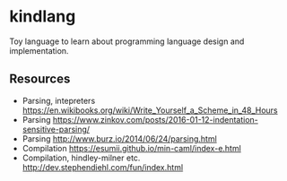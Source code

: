 # kindlang

Toy language to learn about programming language design and implementation.

## Resources

- Parsing, intepreters https://en.wikibooks.org/wiki/Write_Yourself_a_Scheme_in_48_Hours
- Parsing https://www.zinkov.com/posts/2016-01-12-indentation-sensitive-parsing/
- Parsing http://www.burz.io/2014/06/24/parsing.html
- Compilation https://esumii.github.io/min-caml/index-e.html
- Compilation, hindley-milner etc. http://dev.stephendiehl.com/fun/index.html
